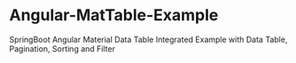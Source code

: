 # Angular-MatTable-Example
SpringBoot Angular Material Data Table Integrated Example with Data Table, Pagination, Sorting and Filter
